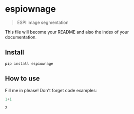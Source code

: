 # espiownage
> ESPI image segmentation


This file will become your README and also the index of your documentation.

## Install

`pip install espiownage`

## How to use

Fill me in please! Don't forget code examples:

```python
1+1
```




    2


